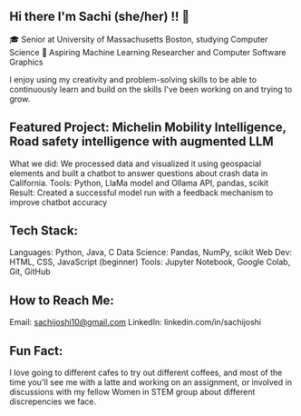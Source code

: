 ## Hi there I'm Sachi (she/her) !! 👋


🎓 Senior at University of Massachusetts Boston, studying Computer Science
🔭 Aspiring Machine Learning Researcher and Computer Software Graphics

I enjoy using my creativity and problem-solving skills to be able to continuously learn and build on the skills I've been working on and trying to grow.

## Featured Project: Michelin Mobility Intelligence, Road safety intelligence with augmented LLM
What we did: We processed data and visualized it using geospacial elements and built a chatbot to answer questions about crash data in California. 
Tools: Python, LlaMa model and Ollama API, pandas, scikit
Result: Created a successful model run with a feedback mechanism to improve chatbot accuracy 

## Tech Stack:
Languages: Python, Java, C
Data Science: Pandas, NumPy, scikit
Web Dev: HTML, CSS, JavaScript (beginner)
Tools: Jupyter Notebook, Google Colab, Git, GitHub

## How to Reach Me:
Email: sachijoshi10@gmail.com
LinkedIn: linkedin.com/in/sachijoshi

## Fun Fact: 
I love going to different cafes to try out different coffees, and most of the time you'll see me with a latte and working on an assignment, or involved in discussions with my fellow Women in STEM group about different discrepencies we face. 
